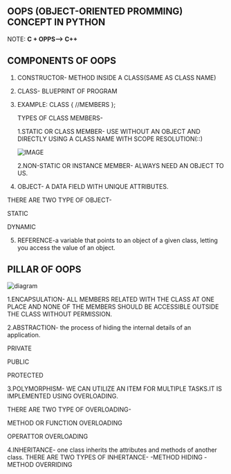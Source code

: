 ## **OOPS (OBJECT-ORIENTED PROMMING)** CONCEPT IN PYTHON
NOTE:
  **C + OPPS--> C++**

##  **COMPONENTS OF OOPS**

 1. CONSTRUCTOR- METHOD INSIDE A CLASS(SAME AS CLASS NAME)

 2. CLASS- BLUEPRINT OF PROGRAM
   
 3. EXAMPLE: CLASS <CLASSNAME>
   {
      //MEMBERS
   };

    TYPES OF CLASS MEMBERS-
   
    1.STATIC OR CLASS MEMBER- USE WITHOUT AN OBJECT AND DIRECTLY USING A CLASS NAME WITH SCOPE RESOLUTION(::)
    
    ![IMAGE](https://image.slidesharecdn.com/sscoperesolutionoperator-230313163841-52ed4319/85/sscope-resolution-operatorpptx-2-320.jpg?cb=1678725939)
    
    2.NON-STATIC OR INSTANCE MEMBER- ALWAYS NEED AN OBJECT TO US.
    
 4. OBJECT- A DATA FIELD WITH UNIQUE ATTRIBUTES.

   THERE ARE TWO TYPE OF OBJECT-
   
   STATIC
   
   DYNAMIC
   
 5. REFERENCE-a variable that points to an object of a given class, letting you access the value of an object.

 ## **PILLAR OF OOPS**</br>
 
![diagram](https://static.javatpoint.com/interview/images/oops-interview-questions-q4.png)</br>

1.ENCAPSULATION- ALL MEMBERS RELATED WITH THE CLASS AT ONE PLACE AND NONE OF THE MEMBERS SHOULD BE ACCESSIBLE OUTSIDE THE CLASS WITHOUT PERMISSION.

2.ABSTRACTION- the process of hiding the internal details of an application.

   PRIVATE
   
   PUBLIC
   
   PROTECTED
   
3.POLYMORPHISM- WE CAN UTILIZE AN ITEM FOR MULTIPLE TASKS.IT IS IMPLEMENTED USING OVERLOADING.

  THERE ARE TWO TYPE OF OVERLOADING-
  
   METHOD OR FUNCTION OVERLOADING
   
   OPERATTOR OVERLOADING
   
4.INHERITANCE- one class inherits the attributes and methods of another class. 
  THERE ARE TWO TYPES OF INHERTANCE-
   -METHOD HIDING
   -METHOD OVERRIDING




